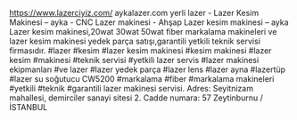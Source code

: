 https://www.lazerciyiz.com/
aykalazer.com
yerli lazer - Lazer Kesim Makinesi – ayka - CNC  Lazer makinesi - Ahşap Lazer kesim makinesi – ayka  Lazer kesim makinesi,20wat  30wat 50wat fiber markalama makineleri ve lazer kesim makinesi yedek parça satışı,garantili  yetkili teknik servisi firmasıdır.
#lazer #kesim #lazer kesim makinesi #kesim makinesi #lazer kesim #makinesi #teknik servisi #yetkili lazer servis  #lazer makinesi  ekipmanları #ve lazer #lazer yedek parça  #lazer lens  #lazer ayna   #lazertüp   #lazer su soğutucu CW5200   #markalama  #fiber  #markalama makineleri #yetkili #teknik #garantili lazer makinesi servisi.
Adres: Seyitnizam mahallesi, demirciler sanayi sitesi 2. Cadde numara: 57 Zeytinburnu / İSTANBUL 
